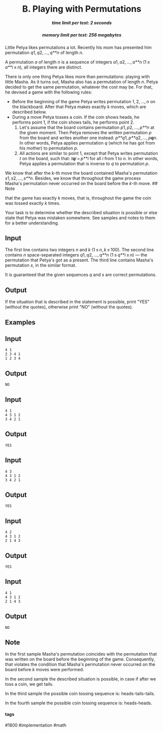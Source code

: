 <h1 style='text-align: center;'> B. Playing with Permutations</h1>

<h5 style='text-align: center;'>time limit per test: 2 seconds</h5>
<h5 style='text-align: center;'>memory limit per test: 256 megabytes</h5>

Little Petya likes permutations a lot. Recently his mom has presented him permutation *q*1, *q*2, ..., *q**n* of length *n*.

A permutation *a* of length *n* is a sequence of integers *a*1, *a*2, ..., *a**n* (1 ≤ *a**i* ≤ *n*), all integers there are distinct. 

There is only one thing Petya likes more than permutations: playing with little Masha. As it turns out, Masha also has a permutation of length *n*. Petya decided to get the same permutation, whatever the cost may be. For that, he devised a game with the following rules:

* Before the beginning of the game Petya writes permutation 1, 2, ..., *n* on the blackboard. After that Petya makes exactly *k* moves, which are described below.
* During a move Petya tosses a coin. If the coin shows heads, he performs point 1, if the coin shows tails, he performs point 2.
	1. Let's assume that the board contains permutation *p*1, *p*2, ..., *p**n* at the given moment. Then Petya removes the written permutation *p* from the board and writes another one instead: *p**q*1, *p**q*2, ..., *p**q**n*. In other words, Petya applies permutation *q* (which he has got from his mother) to permutation *p*.
	2. All actions are similar to point 1, except that Petya writes permutation *t* on the board, such that: *t**q**i* = *p**i* for all *i* from 1 to *n*. In other words, Petya applies a permutation that is inverse to *q* to permutation *p*.

We know that after the *k*-th move the board contained Masha's permutation *s*1, *s*2, ..., *s**n*. Besides, we know that throughout the game process Masha's permutation never occurred on the board before the *k*-th move. ## Note

 that the game has exactly *k* moves, that is, throughout the game the coin was tossed exactly *k* times.

Your task is to determine whether the described situation is possible or else state that Petya was mistaken somewhere. See samples and notes to them for a better understanding.

## Input

The first line contains two integers *n* and *k* (1 ≤ *n*, *k* ≤ 100). The second line contains *n* space-separated integers *q*1, *q*2, ..., *q**n* (1 ≤ *q**i* ≤ *n*) — the permutation that Petya's got as a present. The third line contains Masha's permutation *s*, in the similar format.

It is guaranteed that the given sequences *q* and *s* are correct permutations.

## Output

If the situation that is described in the statement is possible, print "YES" (without the quotes), otherwise print "NO" (without the quotes).

## Examples

## Input


```
4 1  
2 3 4 1  
1 2 3 4  

```
## Output


```
NO  

```
## Input


```
4 1  
4 3 1 2  
3 4 2 1  

```
## Output


```
YES  

```
## Input


```
4 3  
4 3 1 2  
3 4 2 1  

```
## Output


```
YES  

```
## Input


```
4 2  
4 3 1 2  
2 1 4 3  

```
## Output


```
YES  

```
## Input


```
4 1  
4 3 1 2  
2 1 4 3  

```
## Output


```
NO  

```
## Note

In the first sample Masha's permutation coincides with the permutation that was written on the board before the beginning of the game. Consequently, that violates the condition that Masha's permutation never occurred on the board before *k* moves were performed.

In the second sample the described situation is possible, in case if after we toss a coin, we get tails.

In the third sample the possible coin tossing sequence is: heads-tails-tails.

In the fourth sample the possible coin tossing sequence is: heads-heads.



#### tags 

#1800 #implementation #math 